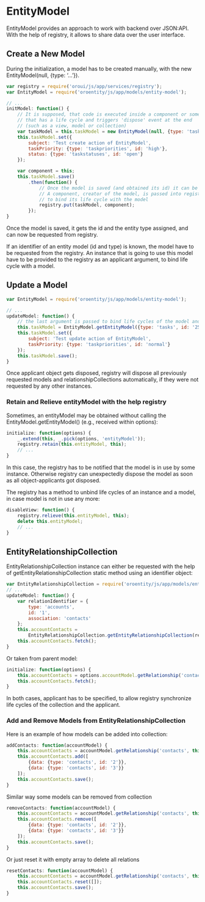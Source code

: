 <a id="bundle-docs-platform-entity-bundle-entitymodel"></a>

# EntityModel

EntityModel provides an approach to work with backend over JSON:API. With the help of registry, it allows to share data over the user interface.

## Create a New Model

During the initialization, a model has to be created manually, with the new EntityModel(null, {type: ‘…’}).

```javascript
var registry = require('oroui/js/app/services/registry');
var EntityModel = require('oroentity/js/app/models/entity-model');

// ...
initModel: function() {
    // It is supposed, that code is executed inside a component or some other instance
    // that has a life cycle and triggers 'dispose' event at the end
    // (such as a view, model or collection)
    var taskModel = this.taskModel = new EntityModel(null, {type: 'tasks'});
    this.taskModel.set({
        subject: 'Test create action of EntityModel',
        taskPriority: {type: 'taskpriorities', id: 'high'},
        status: {type: 'taskstatuses', id: 'open'}
    });

    var component = this;
    this.taskModel.save()
        .then(function() {
            // Once the model is saved (and obtained its id) it can be published into the registry.
            // A component, creator of the model, is passed into registry
            // to bind its life cycle with the model
            registry.put(taskModel, component);
        });
}
```

Once the model is saved, it gets the id and the entity type assigned, and can now be requested from registry.

If an identifier of an entity model (id and type) is known, the model have to be requested from the registry. An instance that is going to use this model
have to be provided to the registry as an applicant argument, to bind life cycle with a model.

## Update a Model

```javascript
var EntityModel = require('oroentity/js/app/models/entity-model');

// ...
updateModel: function() {
    // the last argument is passed to bind life cycles of the model and applicant
    this.taskModel = EntityModel.getEntityModel({type: 'tasks', id: '25'}, this);
    this.taskModel.set({
        subject: 'Test update action of EntityModel',
        taskPriority: {type: 'taskpriorities', id: 'normal'}
    });
    this.taskModel.save();
}
```

Once applicant object gets disposed, registry will dispose all previously requested models and relationshipCollections
automatically, if they were not requested by any other instances.

### Retain and Relieve entityModel with the help registry

Sometimes, an entityModel may be obtained without calling the EntityModel.getEntityModel()
(e.g., received within options):

```javascript
initialize: function(options) {
    _.extend(this, _.pick(options, 'entityModel'));
    registry.retain(this.entityModel, this);
    // ...
}
```

In this case, the registry has to be notified that the model is in use by some instance. Otherwise registry can unexpectedly dispose
the model as soon as all object-applicants got disposed.

The registry has a method to unbind life cycles of an instance and a model, in case model is not in use any more:

```javascript
disableView: function() {
    registry.relieve(this.entityModel, this);
    delete this.entityModel;
    // ...
}
```

## EntityRelationshipCollection

EntityRelationshipCollection instance can either be requested with the help of getEntityRelationshipCollection static method using an identifier object:

```javascript
var EntityRelationshipCollection = require('oroentity/js/app/models/entity-relationship-collection');
// ...
updateModel: function() {
    var relationIdentifier = {
        type: 'accounts',
        id: '1',
        association: 'contacts'
    };
    this.accountContacts =
        EntityRelationshipCollection.getEntityRelationshipCollection(relationIdentifier, this);
    this.accountContacts.fetch();
}
```

Or taken from parent model:

```javascript
initialize: function(options) {
    this.accountContacts = options.accountModel.getRelationship('contacts', this);
    this.accountContacts.fetch();
}
```

In both cases, applicant has to be specified, to allow registry synchronize life cycles of the collection and the applicant.

### Add and Remove Models from EntityRelationshipCollection

Here is an example of how models can be added into collection:

```javascript
addContacts: function(accountModel) {
    this.accountContacts = accountModel.getRelationship('contacts', this);
    this.accountContacts.add([
        {data: {type: 'contacts', id: '2'}},
        {data: {type: 'contacts', id: '3'}}
    ]);
    this.accountContacts.save();
}
```

Similar way some models can be removed from collection

```javascript
removeContacts: function(accountModel) {
    this.accountContacts = accountModel.getRelationship('contacts', this);
    this.accountContacts.remove([
        {data: {type: 'contacts', id: '2'}},
        {data: {type: 'contacts', id: '3'}}
    ]);
    this.accountContacts.save();
}
```

Or just reset it with empty array to delete all relations

```javascript
resetContacts: function(accountModel) {
    this.accountContacts = accountModel.getRelationship('contacts', this);
    this.accountContacts.reset([]);
    this.accountContacts.save();
}
```
